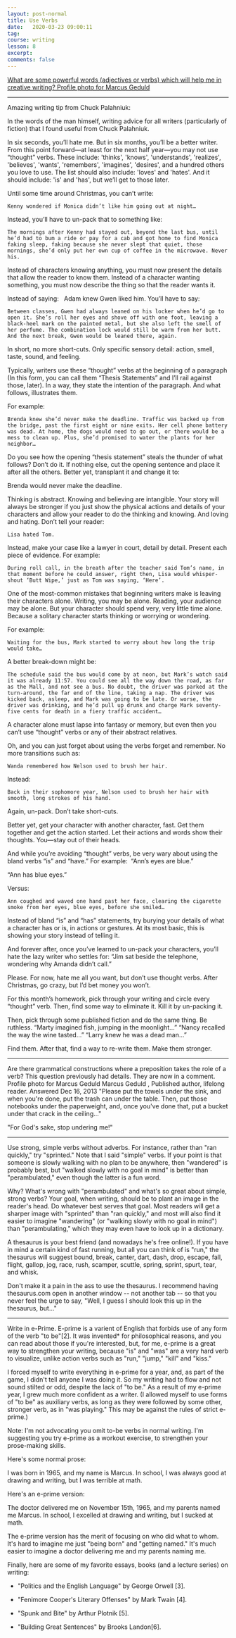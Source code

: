 ```yaml
---
layout: post-normal
title: Use Verbs
date:   2020-03-23 09:00:11
tag:
course: writing
lesson: 8
excerpt:
comments: false
---
```



[What are some powerful words (adjectives or verbs) which will help me in creative writing?
Profile photo for Marcus Geduld
](https://www.quora.com/What-are-some-powerful-words-adjectives-or-verbs-which-will-help-me-in-creative-writing/answer/Marcus-Geduld?ch=10&share=b2788b38&srid=3HW0)

----
Amazing writing tip from Chuck Palahniuk:

 
In the words of the man himself, writing advice for all writers (particularly of fiction) that I found useful from Chuck Palahniuk.
 
In six seconds, you’ll hate me. But in six months, you’ll be a better writer.
From this point forward—at least for the next half year—you may not use “thought” verbs. These include: 'thinks', 'knows', 'understands', 'realizes', 'believes', 'wants', 'remembers', 'imagines', 'desires', and a hundred others you love to use.
The list should also include: 'loves' and 'hates'. And it should include: 'is' and 'has', but we’ll get to those later.

 
Until some time around Christmas, you can’t write:

 
	Kenny wondered if Monica didn’t like him going out at night…
Instead, you’ll have to un-pack that to something like:

 
	The mornings after Kenny had stayed out, beyond the last bus, until he’d had to bum a ride or pay for a cab and got home to find Monica faking sleep, faking because she never slept that quiet, those mornings, she’d only put her own cup of coffee in the microwave. Never his.
Instead of characters knowing anything, you must now present the details that allow the reader to know them. Instead of a character wanting something, you must now describe the thing so that the reader wants it.

 
Instead of saying:
 
	Adam knew Gwen liked him.
You’ll have to say: 

 
	Between classes, Gwen had always leaned on his locker when he’d go to open it. She’s roll her eyes and shove off with one foot, leaving a black-heel mark on the painted metal, but she also left the smell of her perfume. The combination lock would still be warm from her butt. And the next break, Gwen would be leaned there, again.
In short, no more short-cuts. Only specific sensory detail: action, smell, taste, sound, and feeling.

 
Typically, writers use these “thought” verbs at the beginning of a paragraph (In this form, you can call them “Thesis Statements” and I’ll rail against those, later). In a way, they state the intention of the paragraph. And what follows, illustrates them.

 
For example: 

 
	Brenda knew she’d never make the deadline. Traffic was backed up from the bridge, past the first eight or nine exits. Her cell phone battery was dead. At home, the dogs would need to go out, or there would be a mess to clean up. Plus, she’d promised to water the plants for her neighbor…
Do you see how the opening “thesis statement” steals the thunder of what follows? Don’t do it. If nothing else, cut the opening sentence and place it after all the others. Better yet, transplant it and change it to: 

 
Brenda would never make the deadline.
 
Thinking is abstract. Knowing and believing are intangible. Your story will always be stronger if you just show the physical actions and details of your characters and allow your reader to do the thinking and knowing. And loving and hating.
Don’t tell your reader:

 
	Lisa hated Tom.
Instead, make your case like a lawyer in court, detail by detail. Present each piece of evidence. For example: 

 
	During roll call, in the breath after the teacher said Tom’s name, in that moment before he could answer, right then, Lisa would whisper-shout ‘Butt Wipe,’ just as Tom was saying, ‘Here’.
One of the most-common mistakes that beginning writers make is leaving their characters alone. Writing, you may be alone. Reading, your audience may be alone. But your character should spend very, very little time alone. Because a solitary character starts thinking or worrying or wondering.

 
For example: 

 
	Waiting for the bus, Mark started to worry about how long the trip would take…
A better break-down might be: 

 
	The schedule said the bus would come by at noon, but Mark’s watch said it was already 11:57. You could see all the way down the road, as far as the Mall, and not see a bus. No doubt, the driver was parked at the turn-around, the far end of the line, taking a nap. The driver was kicked back, asleep, and Mark was going to be late. Or worse, the driver was drinking, and he’d pull up drunk and charge Mark seventy-five cents for death in a fiery traffic accident…
A character alone must lapse into fantasy or memory, but even then you can’t use “thought” verbs or any of their abstract relatives.

 
Oh, and you can just forget about using the verbs forget and remember.
No more transitions such as:

 
	Wanda remembered how Nelson used to brush her hair.
Instead: 

 
	Back in their sophomore year, Nelson used to brush her hair with smooth, long strokes of his hand.
Again, un-pack. Don’t take short-cuts.

 
Better yet, get your character with another character, fast. Get them together and get the action started. Let their actions and words show their thoughts. You—stay out of their heads.

 
And while you’re avoiding “thought” verbs, be very wary about using the bland verbs “is” and “have.” For example: 
“Ann’s eyes are blue.”
 
 
 
 “Ann has blue eyes.”
 
Versus:

 
	Ann coughed and waved one hand past her face, clearing the cigarette smoke from her eyes, blue eyes, before she smiled…
Instead of bland “is” and “has” statements, try burying your details of what a character has or is, in actions or gestures. At its most basic, this is showing your story instead of telling it.

 
And forever after, once you’ve learned to un-pack your characters, you’ll hate the lazy writer who settles for: “Jim sat beside the telephone, wondering why Amanda didn’t call.”

 
Please. For now, hate me all you want, but don’t use thought verbs. After Christmas, go crazy, but I’d bet money you won’t.

 
For this month’s homework, pick through your writing and circle every “thought” verb. Then, find some way to eliminate it. Kill it by un-packing it.

 
Then, pick through some published fiction and do the same thing. Be ruthless.
“Marty imagined fish, jumping in the moonlight…”
“Nancy recalled the way the wine tasted…”
“Larry knew he was a dead man…”

 
Find them. After that, find a way to re-write them. Make them stronger.

---

Are there grammatical constructions where a preposition takes the role of a verb?
This question previously had details. They are now in a comment.
Profile photo for Marcus Geduld
Marcus Geduld
, Published author, lifelong reader.
Answered Dec 16, 2013
"Please put the towels under the sink, and when you're done, put the trash can under the table. Then, put those notebooks under the paperweight, and, once you've done that, put a bucket under that crack in the ceiling..."

"For God's sake, stop undering me!"

---

Use strong, simple verbs without adverbs. For instance, rather than "ran quickly," try "sprinted." Note that I said "simple" verbs. If your point is that someone is slowly walking with no plan to be anywhere, then "wandered" is probably best, but "walked slowly with no goal in mind" is better than "perambulated," even though the latter is a fun word.

Why? What's wrong with "perambulated" and what's so great about simple, strong verbs? Your goal, when writing, should be to plant an image in the reader's head. Do whatever best serves that goal. Most readers will get a sharper image with "sprinted" than "ran quickly," and most will also find it easier to imagine "wandering" (or "walking slowly with no goal in mind") than "perambulating," which they may even have to look up in a dictionary.

A thesaurus is your best friend (and nowadays he's free online!). If you have in mind a certain kind of fast running, but all you can think of is "run," the thesaurus will suggest bound, break, canter, dart, dash, drop, escape, fall, flight, gallop, jog, race, rush, scamper, scuttle, spring, sprint, spurt, tear, and whisk.

Don't make it a pain in the ass to use the thesaurus. I recommend having thesaurus.com open in another window -- not another tab -- so that you never feel the urge to say, "Well, I guess I should look this up in the thesaurus, but..."

---

Write in e-Prime. E-prime is a varient of English that forbids use of any form of the verb "to be"[2]. It was invented* for philosophical reasons, and you can read about those if you're interested, but, for me, e-prime is a great way to strengthen your writing, because "is" and "was" are a very hard verb to visualize, unlike action verbs such as "run," "jump," "kill" and "kiss."

I forced myself to write everything in e-prime for a year, and, as part of the game, I didn't tell anyone I was doing it. So my writing had to flow and not sound stilted or odd, despite the lack of "to be." As a result of my e-prime year, I grew much more confident as a writer. (I allowed myself to use forms of "to be" as auxiliary verbs, as long as they were followed by some other, stronger verb, as in "was playing." This may be against the rules of strict e-prime.)

Note: I'm not advocating you omit to-be verbs in normal writing. I'm suggesting you try e-prime as a workout exercise, to strengthen your prose-making skills.

Here's some normal prose:


I was born in 1965, and my name is Marcus. In school, I was always good at drawing and writing, but I was terrible at math.


Here's an e-prime version:


The doctor delivered me on November 15th, 1965, and my parents named me Marcus. In school, I excelled at drawing and writing, but I sucked at math.


The e-prime version has the merit of focusing on who did what to whom. It's hard to imagine me just "being born" and "getting named." It's much easier to imagine a doctor delivering me and my parents naming me.

Finally, here are some of my favorite essays, books (and a lecture series) on writing:

- "Politics and the English Language" by George Orwell [3].

- "Fenimore Cooper's Literary Offenses" by Mark Twain [4].

- "Spunk and Bite" by Arthur Plotnik [5].

- "Building Great Sentences" by Brooks Landon[6].

 